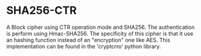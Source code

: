 # SHA256-CTR
A Block cipher using CTR operation mode and SHA256.
The authentication is perform using Hmac-SHA256.
The specificity of this cipher is that it use an hashing function instead of an "encryption" one like AES.
This implementation can be found in the 'cryptcrro' python library.
